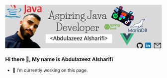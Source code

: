 ![](https://github.com/aalsharifi/aalsharifi/blob/master/banner.png)
### Hi there 👋, My name is Abdulazeez Alsharifi


- 🔭 I’m currently working on this page. 






<!--
**aalsharifi/aalsharifi** is a ✨ _special_ ✨ repository because its `README.md` (this file) appears on your GitHub profile.

Here are some ideas to get you started:

- 🔭 I’m currently working on ...
- 🌱 I’m currently learning ...
- 👯 I’m looking to collaborate on ...
- 🤔 I’m looking for help with ...
- 💬 Ask me about ...
- 📫 How to reach me: ...
- 😄 Pronouns: ...
- ⚡ Fun fact: ...
-->
